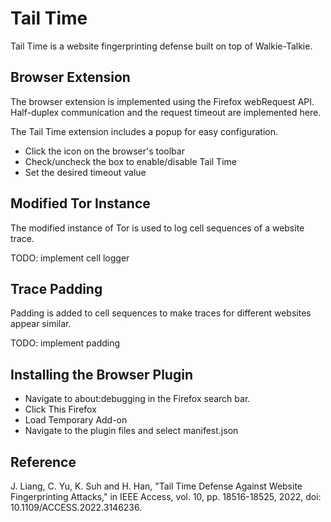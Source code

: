 # Tail Time

Tail Time is a website fingerprinting defense built on top of Walkie-Talkie.

## Browser Extension
The browser extension is implemented using the Firefox webRequest API. Half-duplex communication and the request timeout are implemented here.

The Tail Time extension includes a popup for easy configuration.
* Click the icon on the browser's toolbar
* Check/uncheck the box to enable/disable Tail Time
* Set the desired timeout value

## Modified Tor Instance
The modified instance of Tor is used to log cell sequences of a website trace.

TODO: implement cell logger

## Trace Padding
Padding is added to cell sequences to make traces for different websites appear similar.

TODO: implement padding

## Installing the Browser Plugin
* Navigate to about:debugging in the Firefox search bar. 
* Click This Firefox
* Load Temporary Add-on
* Navigate to the plugin files and select manifest.json

## Reference
J. Liang, C. Yu, K. Suh and H. Han, "Tail Time Defense Against Website Fingerprinting Attacks," in IEEE Access, vol. 10, pp. 18516-18525, 2022, doi: 10.1109/ACCESS.2022.3146236.
